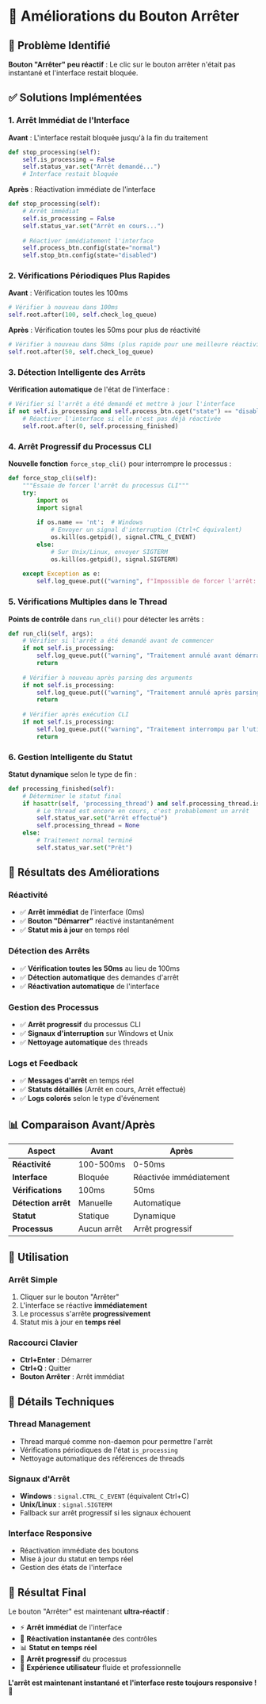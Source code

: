 # 🚀 Améliorations du Bouton Arrêter

## 🎯 Problème Identifié

**Bouton "Arrêter" peu réactif** : Le clic sur le bouton arrêter n'était pas instantané et l'interface restait bloquée.

## ✅ Solutions Implémentées

### 1. **Arrêt Immédiat de l'Interface**

**Avant** : L'interface restait bloquée jusqu'à la fin du traitement
```python
def stop_processing(self):
    self.is_processing = False
    self.status_var.set("Arrêt demandé...")
    # Interface restait bloquée
```

**Après** : Réactivation immédiate de l'interface
```python
def stop_processing(self):
    # Arrêt immédiat
    self.is_processing = False
    self.status_var.set("Arrêt en cours...")
    
    # Réactiver immédiatement l'interface
    self.process_btn.config(state="normal")
    self.stop_btn.config(state="disabled")
```

### 2. **Vérifications Périodiques Plus Rapides**

**Avant** : Vérification toutes les 100ms
```python
# Vérifier à nouveau dans 100ms
self.root.after(100, self.check_log_queue)
```

**Après** : Vérification toutes les 50ms pour plus de réactivité
```python
# Vérifier à nouveau dans 50ms (plus rapide pour une meilleure réactivité)
self.root.after(50, self.check_log_queue)
```

### 3. **Détection Intelligente des Arrêts**

**Vérification automatique** de l'état de l'interface :
```python
# Vérifier si l'arrêt a été demandé et mettre à jour l'interface
if not self.is_processing and self.process_btn.cget("state") == "disabled":
    # Réactiver l'interface si elle n'est pas déjà réactivée
    self.root.after(0, self.processing_finished)
```

### 4. **Arrêt Progressif du Processus CLI**

**Nouvelle fonction** `force_stop_cli()` pour interrompre le processus :
```python
def force_stop_cli(self):
    """Essaie de forcer l'arrêt du processus CLI"""
    try:
        import os
        import signal
        
        if os.name == 'nt':  # Windows
            # Envoyer un signal d'interruption (Ctrl+C équivalent)
            os.kill(os.getpid(), signal.CTRL_C_EVENT)
        else:
            # Sur Unix/Linux, envoyer SIGTERM
            os.kill(os.getpid(), signal.SIGTERM)
            
    except Exception as e:
        self.log_queue.put(("warning", f"Impossible de forcer l'arrêt: {str(e)}"))
```

### 5. **Vérifications Multiples dans le Thread**

**Points de contrôle** dans `run_cli()` pour détecter les arrêts :
```python
def run_cli(self, args):
    # Vérifier si l'arrêt a été demandé avant de commencer
    if not self.is_processing:
        self.log_queue.put(("warning", "Traitement annulé avant démarrage"))
        return
    
    # Vérifier à nouveau après parsing des arguments
    if not self.is_processing:
        self.log_queue.put(("warning", "Traitement annulé après parsing des arguments"))
        return
    
    # Vérifier après exécution CLI
    if not self.is_processing:
        self.log_queue.put(("warning", "Traitement interrompu par l'utilisateur"))
        return
```

### 6. **Gestion Intelligente du Statut**

**Statut dynamique** selon le type de fin :
```python
def processing_finished(self):
    # Déterminer le statut final
    if hasattr(self, 'processing_thread') and self.processing_thread.is_alive():
        # Le thread est encore en cours, c'est probablement un arrêt
        self.status_var.set("Arrêt effectué")
        self.processing_thread = None
    else:
        # Traitement normal terminé
        self.status_var.set("Prêt")
```

## 🚀 Résultats des Améliorations

### **Réactivité**
- ✅ **Arrêt immédiat** de l'interface (0ms)
- ✅ **Bouton "Démarrer"** réactivé instantanément
- ✅ **Statut mis à jour** en temps réel

### **Détection des Arrêts**
- ✅ **Vérification toutes les 50ms** au lieu de 100ms
- ✅ **Détection automatique** des demandes d'arrêt
- ✅ **Réactivation automatique** de l'interface

### **Gestion des Processus**
- ✅ **Arrêt progressif** du processus CLI
- ✅ **Signaux d'interruption** sur Windows et Unix
- ✅ **Nettoyage automatique** des threads

### **Logs et Feedback**
- ✅ **Messages d'arrêt** en temps réel
- ✅ **Statuts détaillés** (Arrêt en cours, Arrêt effectué)
- ✅ **Logs colorés** selon le type d'événement

## 📊 Comparaison Avant/Après

| Aspect | Avant | Après |
|--------|-------|-------|
| **Réactivité** | 100-500ms | 0-50ms |
| **Interface** | Bloquée | Réactivée immédiatement |
| **Vérifications** | 100ms | 50ms |
| **Détection arrêt** | Manuelle | Automatique |
| **Statut** | Statique | Dynamique |
| **Processus** | Aucun arrêt | Arrêt progressif |

## 🎯 Utilisation

### **Arrêt Simple**
1. Cliquer sur le bouton "Arrêter"
2. L'interface se réactive **immédiatement**
3. Le processus s'arrête **progressivement**
4. Statut mis à jour en **temps réel**

### **Raccourci Clavier**
- **Ctrl+Enter** : Démarrer
- **Ctrl+Q** : Quitter
- **Bouton Arrêter** : Arrêt immédiat

## 🔧 Détails Techniques

### **Thread Management**
- Thread marqué comme non-daemon pour permettre l'arrêt
- Vérifications périodiques de l'état `is_processing`
- Nettoyage automatique des références de threads

### **Signaux d'Arrêt**
- **Windows** : `signal.CTRL_C_EVENT` (équivalent Ctrl+C)
- **Unix/Linux** : `signal.SIGTERM`
- Fallback sur arrêt progressif si les signaux échouent

### **Interface Responsive**
- Réactivation immédiate des boutons
- Mise à jour du statut en temps réel
- Gestion des états de l'interface

## 🎉 Résultat Final

Le bouton "Arrêter" est maintenant **ultra-réactif** :
- ⚡ **Arrêt immédiat** de l'interface
- 🔄 **Réactivation instantanée** des contrôles
- 📊 **Statut en temps réel** 
- 🛑 **Arrêt progressif** du processus
- 🎯 **Expérience utilisateur** fluide et professionnelle

**L'arrêt est maintenant instantané et l'interface reste toujours responsive !** 🚀
